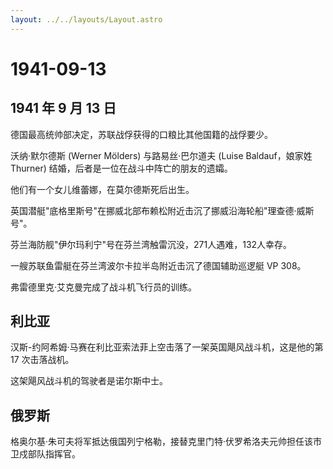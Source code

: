 ```yaml
---
layout: ../../layouts/Layout.astro
---
```


# 1941-09-13

## 1941 年 9 月 13 日

德国最高统帅部决定，苏联战俘获得的口粮比其他国籍的战俘要少。

沃纳·默尔德斯 (Werner Mölders) 与路易丝·巴尔道夫 (Luise Baldauf，娘家姓
Thurner) 结婚，后者是一位在战斗中阵亡的朋友的遗孀。

他们有一个女儿维蕾娜，在莫尔德斯死后出生。

英国潜艇"底格里斯号"在挪威北部布赖松附近击沉了挪威沿海轮船"理查德·威斯号"。

芬兰海防舰"伊尔玛利宁"号在芬兰湾触雷沉没，271人遇难，132人幸存。

一艘苏联鱼雷艇在芬兰湾波尔卡拉半岛附近击沉了德国辅助巡逻艇 VP 308。

弗雷德里克·艾克曼完成了战斗机飞行员的训练。

## 利比亚

汉斯-约阿希姆·马赛在利比亚索法菲上空击落了一架英国飓风战斗机，这是他的第
17 次击落战机。

这架飓风战斗机的驾驶者是诺尔斯中士。

## 俄罗斯

格奥尔基·朱可夫将军抵达俄国列宁格勒，接替克里门特·伏罗希洛夫元帅担任该市卫戍部队指挥官。
